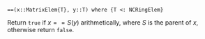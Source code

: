 ```
==(x::MatrixElem{T}, y::T) where {T <: NCRingElem}
```

Return `true` if $x == S(y)$ arithmetically, where $S$ is the parent of $x$, otherwise return `false`.
